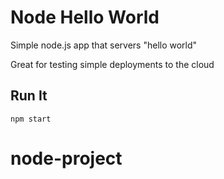 # Node Hello World

Simple node.js app that servers "hello world"

Great for testing simple deployments to the cloud

## Run It

`npm start`
# node-project
